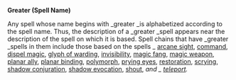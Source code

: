  **Greater (Spell Name)**

Any spell whose name begins with _greater _is alphabetized according to the spell name. Thus, the description of a _greater _spell appears near the description of the spell on which it is based. Spell chains that have _greater _spells in them include those based on the spells _ [arcane sight](arcaneSight.html#_arcane-sight), [command](command.html#_command), [dispel magic](dispelMagic.html#_dispel-magic), [glyph of warding](glyphOfWarding.html#_glyph-of-warding), [invisibility](invisibility.html#_invisibility), [magic fang](magicFang.html#_magic-fang), [magic weapon](magicWeapon.html#_magic-weapon), [planar ally](planarAlly.html#_planar-ally), [planar binding](planarBinding.html#_planar-binding), [polymorph](polymorph.html#_polymorph), [prying eyes](pryingEyes.html#_prying-eyes), [restoration](restoration.html#_restoration), [scrying](scrying.html#_scrying), [shadow conjuration](shadowConjuration.html#_shadow-conjuration), [shadow evocation](shadowEvocation.html#_shadow-evocation), [shout](shout.html#_shout), _and _ [teleport](teleport.html#_teleport)._

